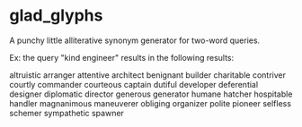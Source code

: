 # glad_glyphs
A punchy little alliterative synonym generator for two-word queries. 

Ex: the query "kind engineer" results in the following results:

altruistic arranger
attentive architect
benignant builder
charitable contriver
courtly commander
courteous captain
dutiful developer
deferential designer
diplomatic director
generous generator
humane hatcher
hospitable handler
magnanimous maneuverer
obliging organizer
polite pioneer
selfless schemer
sympathetic spawner

